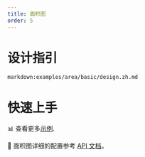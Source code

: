 ```yaml
---
title: 面积图
order: 5
---
```


<div class="manual-docs">

# 设计指引

`markdown:examples/area/basic/design.zh.md`

# 快速上手

<playground path='area/basic/demo/basic.ts'></playground>

📊 查看更多<a href="/zh/examples/area/basic" target='blank'>示例</a>.

🎨 面积图详细的配置参考 [API 文档](/zh/docs/api/plots/area)。

</div>